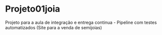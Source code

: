 # Projeto01joia
Projeto para a aula de integração e entrega continua  - Pipeline com testes automatizados (Site para a venda de semijoias)
